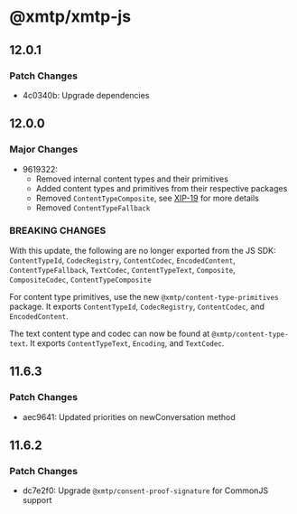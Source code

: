 # @xmtp/xmtp-js

## 12.0.1

### Patch Changes

- 4c0340b: Upgrade dependencies

## 12.0.0

### Major Changes

- 9619322:
  - Removed internal content types and their primitives
  - Added content types and primitives from their respective packages
  - Removed `ContentTypeComposite`, see [XIP-19](https://community.xmtp.org/t/xip-19-deprecate-the-composite-codec/525) for more details
  - Removed `ContentTypeFallback`

### BREAKING CHANGES

With this update, the following are no longer exported from the JS SDK: `ContentTypeId`, `CodecRegistry`, `ContentCodec`, `EncodedContent`, `ContentTypeFallback`, `TextCodec`, `ContentTypeText`, `Composite`, `CompositeCodec`, `ContentTypeComposite`

For content type primitives, use the new `@xmtp/content-type-primitives` package. It exports `ContentTypeId`, `CodecRegistry`, `ContentCodec`, and `EncodedContent`.

The text content type and codec can now be found at `@xmtp/content-type-text`. It exports `ContentTypeText`, `Encoding`, and `TextCodec`.

## 11.6.3

### Patch Changes

- aec9641: Updated priorities on newConversation method

## 11.6.2

### Patch Changes

- dc7e2f0: Upgrade `@xmtp/consent-proof-signature` for CommonJS support
